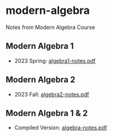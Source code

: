 # modern-algebra

Notes from Modern Algebra Course

## Modern Algebra 1

- 2023 Spring: [algebra1-notes.pdf](https://github.com/calofmijuck/modern-algebra/releases/download/23.12.09/algebra1-notes.pdf)

## Modern Algebra 2

- 2023 Fall: [algebra2-notes.pdf](https://github.com/calofmijuck/modern-algebra/releases/download/23.12.09/algebra2-notes.pdf)

## Modern Algebra 1 & 2

- Compiled Version: [algebra-notes.pdf](https://github.com/calofmijuck/modern-algebra/releases/download/23.12.09/algebra-notes.pdf)
